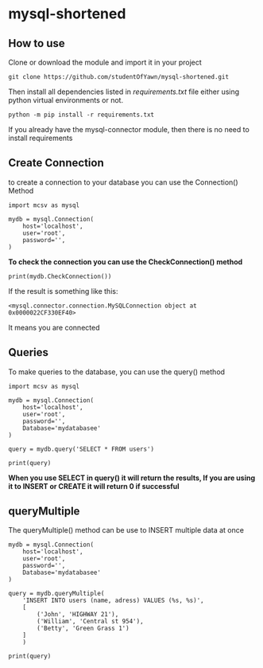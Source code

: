 # mysql-shortened


## How to use

Clone or download the module and import it in your project

```
git clone https://github.com/studentOfYawn/mysql-shortened.git
```

Then install all dependencies listed in _requirements.txt_ file either using python virtual environments or not.

```
python -m pip install -r requirements.txt
```

If you already have the mysql-connector module, then there is no need to install requirements

## Create Connection

to create a connection to your database
you can use the Connection() Method

```
import mcsv as mysql

mydb = mysql.Connection(
    host='localhost',
    user='root',
    password='',
)
```

**To check the connection you can use the CheckConnection() method**
```
print(mydb.CheckConnection())
```
If the result is something like this:
```
<mysql.connector.connection.MySQLConnection object at 0x0000022CF330EF40>
```
It means you are connected


## Queries
To make queries to the database, you can use the query() method
```
import mcsv as mysql

mydb = mysql.Connection(
    host='localhost',
    user='root',
    password='',
    Database='mydatabasee'
)

query = mydb.query('SELECT * FROM users')

print(query)

```
**When you use SELECT in query() it will return the results, If you are using it to INSERT or CREATE it will return 0 if successful**

## queryMultiple
The queryMultiple() method can be use to INSERT multiple data at once
```
mydb = mysql.Connection(
    host='localhost',
    user='root',
    password='',
    Database='mydatabasee'
)

query = mydb.queryMultiple(
    'INSERT INTO users (name, adress) VALUES (%s, %s)',
    [
        ('John', 'HIGHWAY 21'),
        ('William', 'Central st 954'),
        ('Betty', 'Green Grass 1')
    ]
    )

print(query)
```
